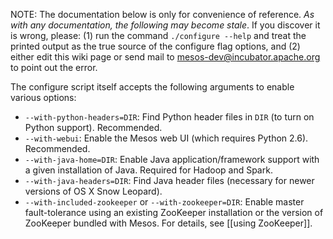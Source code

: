 NOTE: The documentation below is only for convenience of reference. <i>As with any documentation, the following may become stale</i>. If you discover it is wrong, please: (1) run the command `./configure --help` and treat the printed output as the true source of the configure flag options, and (2) either edit this wiki page or send mail to mesos-dev@incubator.apache.org to point out the error.

The configure script itself accepts the following arguments to enable various options:

* `--with-python-headers=DIR`: Find Python header files in `DIR` (to turn on Python support). Recommended.
* `--with-webui`: Enable the Mesos web UI (which requires Python 2.6). Recommended.
* `--with-java-home=DIR`: Enable Java application/framework support with a given installation of Java. Required for Hadoop and Spark.
* `--with-java-headers=DIR`: Find Java header files (necessary for newer versions of OS X Snow Leopard).
* `--with-included-zookeeper` or `--with-zookeeper=DIR`: Enable master fault-tolerance using an existing ZooKeeper installation or the version of ZooKeeper bundled with Mesos. For details, see [[using ZooKeeper]].
